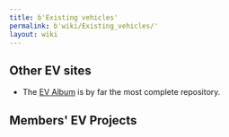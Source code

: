 ```yaml
---
title: b'Existing vehicles'
permalink: b'wiki/Existing_vehicles/'
layout: wiki
---
```


Other EV sites
--------------

-   The [EV Album](http://www.austinev.org/evalbum/) is by far the most
    complete repository.

Members' EV Projects
--------------------
